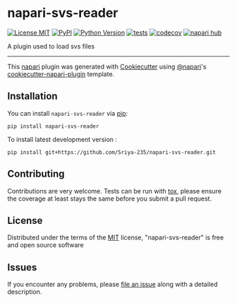 # napari-svs-reader

[![License MIT](https://img.shields.io/pypi/l/napari-svs-reader.svg?color=green)](https://github.com/Sriya-235/napari-svs-reader/raw/main/LICENSE)
[![PyPI](https://img.shields.io/pypi/v/napari-svs-reader.svg?color=green)](https://pypi.org/project/napari-svs-reader)
[![Python Version](https://img.shields.io/pypi/pyversions/napari-svs-reader.svg?color=green)](https://python.org)
[![tests](https://github.com/Sriya-235/napari-svs-reader/workflows/tests/badge.svg)](https://github.com/Sriya-235/napari-svs-reader/actions)
[![codecov](https://codecov.io/gh/Sriya-235/napari-svs-reader/branch/main/graph/badge.svg)](https://codecov.io/gh/Sriya-235/napari-svs-reader)
[![napari hub](https://img.shields.io/endpoint?url=https://api.napari-hub.org/shields/napari-svs-reader)](https://napari-hub.org/plugins/napari-svs-reader)

A plugin used to load svs files

----------------------------------

This [napari] plugin was generated with [Cookiecutter] using [@napari]'s [cookiecutter-napari-plugin] template.

<!--
Don't miss the full getting started guide to set up your new package:
https://github.com/napari/cookiecutter-napari-plugin#getting-started

and review the napari docs for plugin developers:
https://napari.org/stable/plugins/index.html
-->

## Installation

You can install `napari-svs-reader` via [pip]:

    pip install napari-svs-reader



To install latest development version :

    pip install git+https://github.com/Sriya-235/napari-svs-reader.git


## Contributing

Contributions are very welcome. Tests can be run with [tox], please ensure
the coverage at least stays the same before you submit a pull request.

## License

Distributed under the terms of the [MIT] license,
"napari-svs-reader" is free and open source software

## Issues

If you encounter any problems, please [file an issue] along with a detailed description.

[napari]: https://github.com/napari/napari
[Cookiecutter]: https://github.com/audreyr/cookiecutter
[@napari]: https://github.com/napari
[MIT]: http://opensource.org/licenses/MIT
[BSD-3]: http://opensource.org/licenses/BSD-3-Clause
[GNU GPL v3.0]: http://www.gnu.org/licenses/gpl-3.0.txt
[GNU LGPL v3.0]: http://www.gnu.org/licenses/lgpl-3.0.txt
[Apache Software License 2.0]: http://www.apache.org/licenses/LICENSE-2.0
[Mozilla Public License 2.0]: https://www.mozilla.org/media/MPL/2.0/index.txt
[cookiecutter-napari-plugin]: https://github.com/napari/cookiecutter-napari-plugin

[file an issue]: https://github.com/Sriya-235/napari-svs-reader/issues

[napari]: https://github.com/napari/napari
[tox]: https://tox.readthedocs.io/en/latest/
[pip]: https://pypi.org/project/pip/
[PyPI]: https://pypi.org/
